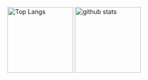 <p align="left"> 
  <img alt="Top Langs" height="150px" src="https://github-readme-stats.vercel.app/api/top-langs/?username=yuya-okada527&layout=compact&count_private=true&show_icons=true&show_icons=true&theme=onedark" />
  <img alt="github stats" height="150px" src="https://github-readme-stats.vercel.app/api?username=yuya-okada527&count_private=true&show_icons=true&show_icons=true&theme=onedark&hide=jupyternotebook" />
</p>
